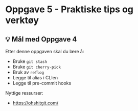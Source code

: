 # Oppgave 5 - Praktiske tips og verktøy

## :bulb: Mål med Oppgave 4

Etter denne oppgaven skal du lære å:

- Bruke `git stash`
- Bruke `git cherry-pick`
- Bruk av `reflog`
- Legge til alias i CLIen
- Legge til pre-commit hooks

Nyttige ressurser:

- https://ohshitgit.com/
